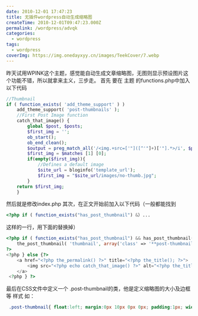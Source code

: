 ```yaml
---
date: 2010-12-01 17:47:23
title: 无插件wordpress自动生成缩略图
createTime: 2010-12-01T09:47:23.000Z
permalink: /wordpress/advqk
categories:
  - wordpress
tags:
  - wordpress
coverImg: https://img.onedayxyy.cn/images/TeekCover/7.webp
---
```


昨天试用WPINK这个主题，感觉能自动生成文章缩略图，无图则显示预设图片这个功能不错，所以就拿来主义，三步走。 
首先
要在 主题 的functions.php中加入以下代码 
```php
//Thumbnail 
if ( function_exists( 'add_theme_support' ) ) 
	add_theme_support( 'post-thumbnails' ); 
	//First Post Image function 
	catch_that_image() { 
		global $post, $posts; 
		$first_img = ''; 
		ob_start(); 
		ob_end_clean(); 
		$output = preg_match_all('/<img.+src=['"]([^'"]+)['"].*>/i', $post->post_content, $matches); 
		$first_img = $matches [1] [0]; 
		if(empty($first_img)){ 
			//Defines a default image 
			$site_url = bloginfo('template_url'); 
			$first_img = "$site_url/images/no-thumb.jpg"; 
		} 
	return $first_img; 
	} 
```
然后就是修改index.php 其次，在正文开始前加入以下代码（一般都能找到 
```php
<?php if ( function_exists("has_post_thumbnail") &）...
```
这样的一行，用下面的替换掉） 
```php
<?php if ( function_exists("has_post_thumbnail") && has_post_thumbnail() ) {
	the_post_thumbnail( 'thumbnail', array('class' => '**post-thumbnail** ')); 
?> 
<?php } else {?> 
	<a href="<?php the_permalink() ?>" title="<?php the_title(); ?>">
		<img src="<?php echo catch_that_image() ?>" alt="<?php the_title(); ?>" title="<?php the_title(); ?>" class="**post-thumbnail** " />
	</a>
 <?php } ?> 
```
 最后在CSS文件中定义一个 .post-thumbnail的类，他是定义缩略图的大小及边框等 样式 如： 
```css
 .post-thumbnail{ float:left; margin:0px 10px 0px 0px; padding:1px; width:160px; height:120px; border:1px solid #C5C5C5;}
```
